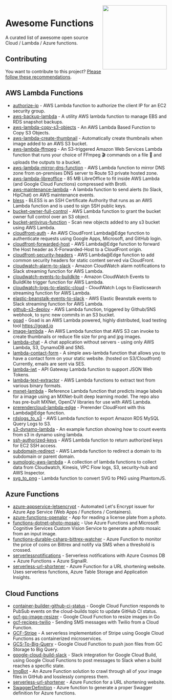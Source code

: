 <img src="https://upload.wikimedia.org/wikipedia/commons/thumb/b/b0/F_of_x.svg/1234px-F_of_x.svg.png" align="right" height=200>

# Awesome Functions

A curated list of awesome open source Cloud / Lambda / Azure functions.

## Contributing

You want to contribute to this project? [Please follow these recommendations](https://github.com/plutov/awesome-functions/blob/master/CONTRIBUTING.md).

## AWS Lambda Functions

- [authorize-ip](https://github.com/blueimp/aws-lambda/tree/master/authorize-ip) - 
AWS Lambda function to authorize the client IP for an EC2 security group.
- [aws-backup-lambda](https://github.com/cevoaustralia/aws-backup-lambda) - A utility AWS lambda function to manage EBS and RDS snapshot backups.
- [aws-lambda-copy-s3-objects](https://github.com/eleven41/aws-lambda-copy-s3-objects) - An AWS Lambda Based Function to Copy S3 Objects.
- [aws-lambda-create-thumbnail](https://github.com/trinketapp/aws-lambda-create-thumbnail) - Automatically create thumbnails when image added to an AWS S3 bucket.
- [aws-lambda-ffmpeg](https://github.com/binoculars/aws-lambda-ffmpeg) - An S3-triggered Amazon Web Services Lambda function that runs your choice of FFmpeg 🎬 commands on a file 🎥 and uploads the outputs to a bucket.
- [aws-lambda-mirror-dns-function](https://github.com/aws-samples/aws-lambda-mirror-dns-function) - AWS Lambda function to mirror DNS zone from on-premises DNS server to Route 53 private hosted zone.
- [aws-lambda-libreoffice](https://github.com/shelfio/aws-lambda-libreoffice) - 85 MB LibreOffice to fit inside AWS Lambda (and Google Cloud Functions) compressed with Brotli.
- [aws-maintenance-lambda](https://github.com/indix/aws-maintenance-lambda) - A lambda function to send alerts (to Slack, HipChat) on AWS maintenance events.
- [bless](https://github.com/Netflix/bless) - BLESS is an SSH Certificate Authority that runs as an AWS Lambda function and is used to sign SSH public keys.
- [bucket-owner-full-control](https://github.com/blueimp/aws-lambda/tree/master/bucket-owner-full-control) - 
AWS Lambda function to grant the bucket owner full control over an S3 object.
- [bucket-antivirus-function](https://github.com/upsidetravel/bucket-antivirus-function) - Scan new objects added to any s3 bucket using AWS Lambda.
- [cloudfront-auth](https://github.com/Widen/cloudfront-auth) - An AWS CloudFront Lambda@Edge function to authenticate requests using Google Apps, Microsoft, and GitHub login.
- [cloudfront-forwarded-host](https://github.com/blueimp/aws-lambda/tree/master/cloudfront-forwarded-host) - AWS Lambda@Edge function to forward the Host header as X-Forwarded-Host to a CloudFront origin.
- [cloudfront-security-headers](https://github.com/blueimp/aws-lambda/tree/master/cloudfront-security-headers) - 
AWS Lambda@Edge function to add common security headers for static content served via CloudFront.
- [cloudwatch-alarm-to-slack](https://github.com/blueimp/aws-lambda/tree/master/cloudwatch-alarm-to-slack) - 
Amazon CloudWatch alarm notifications to Slack streaming function for AWS Lambda.
- [cloudwatch-events-to-buildkite](https://github.com/blueimp/aws-lambda/tree/master/cloudwatch-events-to-buildkite) - 
Amazon CloudWatch Events to BuildKite trigger function for AWS Lambda.
- [cloudwatch-logs-to-elastic-cloud](https://github.com/blueimp/aws-lambda/tree/master/cloudwatch-logs-to-elastic-cloud) - CloudWatch Logs to Elasticsearch streaming function for AWS Lambda.
- [elastic-beanstalk-events-to-slack](https://github.com/blueimp/aws-lambda/tree/master/elastic-beanstalk-events-to-slack) - 
AWS Elastic Beanstalk events to Slack streaming function for AWS Lambda.
- [github-s3-deploy](https://github.com/nytlabs/github-s3-deploy) - AWS Lambda function, triggered by Github/SNS webhook, to sync new commits in an S3 bucket.
- [goad](https://github.com/goadapp/goad) - Goad is an AWS Lambda powered, highly distributed, load testing tool https://goad.io
- [image-lambda](https://github.com/leonfancy/image-lambda) - An AWS Lambda function that AWS S3 can invoke to create thumbnails or reduce file size for png and jpg images.
- [lambda-chat](https://github.com/cloudnative/lambda-chat) - A chat application without servers - using only AWS Lambda, S3, DynamoDB and SNS.
- [lambda-contact-form](https://github.com/cowholio4/lambda-contact-form) - 
A simple aws-lambda function that allows you to have a contact form on your static website. (hosted on S3/Cloudfront) Currently, emails are sent via SES.
- [lambda-jwt](https://github.com/kopertop/lambda-jwt) - API Gateway Lambda function to support JSON Web Tokens.
- [lambda-text-extractor](https://github.com/skylander86/lambda-text-extractor) - AWS Lambda functions to extract text from various binary formats.
- [mxnet-lambda](https://github.com/awslabs/mxnet-lambda) - Reference Lambda function that predicts image labels for a image using an MXNet-built deep learning model. The repo also has pre-built MXNet, OpenCV libraries for use with AWS Lambda.
- [prerendercloud-lambda-edge](https://github.com/sanfrancesco/prerendercloud-lambda-edge) - Prerender CloudFront with this Lambda@Edge function.
- [rdslogs_to_s3](https://github.com/ryanholland/rdslogs_to_s3) - AWS Lambda function to export Amazon RDS MySQL Query Logs to S3.
- [s3-dynamo-lambda](https://github.com/segmentio/s3-dynamo-lambda) - An example function showing how to count events from s3 in dynamo using lambda.
- [ssh-authorized-keys](https://github.com/blueimp/aws-lambda/tree/master/ssh-authorized-keys) - 
AWS Lambda function to return authorized keys for EC2 SSH access.
- [subdomain-redirect](https://github.com/blueimp/aws-lambda/tree/master/subdomain-redirect) - 
AWS Lambda function to redirect a domain to its subdomain or parent domain.
- [sumologic-aws-lambda](https://github.com/SumoLogic/sumologic-aws-lambda) - A collection of lambda functions to collect data from Cloudwatch, Kinesis, VPC Flow logs, S3, security-hub and AWS Inspector.
- [svg_to_png](https://github.com/apex/svg_to_png) - Lambda function to convert SVG to PNG using PhantomJS.

## Azure Functions

- [azure-appservice-letsencrypt](https://github.com/shibayan/azure-appservice-letsencrypt) - Automated Let's Encrypt issuer for Azure App Service (Web Apps / Functions / Containers).
- [azure-functions-openalpr](https://github.com/anthonychu/azure-functions-openalpr) - App for reading a license plate from a photo.
- [functions-dotnet-photo-mosaic](https://github.com/Azure-Samples/functions-dotnet-photo-mosaic) - Use Azure Functions and Microsoft Cognitive Services Custom Vision Service to generate a photo mosaic from an input image.
- [functions-durable-csharp-bittrex-watcher](https://github.com/jeffhollan/functions-durable-csharp-bittrex-watcher) - Azure Function to monitor the price of coins on Bittrex and notify via SMS when a threshold is crossed.
- [serverlessnotifications](https://github.com/ealsur/serverlessnotifications) - Serverless notifications with Azure Cosmos DB + Azure Functions + Azure SignalR.
- [serverless-url-shortener](https://github.com/JeremyLikness/serverless-url-shortener/) - Azure Function for a URL shortening website. Uses serverless functions, Azure Table Storage and Application Insights.

## Cloud Functions

- [container-builder-github-ci-status](https://github.com/stealthybox/container-builder-github-ci-status) - Google Cloud Function responds to PubSub events on the cloud-builds topic to update GitHub CI status.
- [gcf-go-image-resizer](https://github.com/didil/gcf-go-image-resizer) - Google Cloud Function to resize images in Go
- [gcf-recipes-twilio](https://github.com/jasonpolites/gcf-recipes/tree/master/twilio) - Sending SMS messages with Twilio from a Cloud Function.
- [GCF-Stripe](https://github.com/rldaulton/GCF-Stripe) - A serverless implementation of Stripe using Google Cloud Functions as containerized microservices.
- [GCS-To-Big-Query](https://github.com/cloudflare/GCS-To-Big-Query) - Google Cloud Function to push json files from GC Storage to Big Query.
- [google-cloud-build-slack](https://github.com/Philmod/google-cloud-build-slack) - 
Slack integration for Google Cloud Build, using Google Cloud Functions to post messages to Slack when a build reaches a specific state.
- [ImgBot](https://github.com/dabutvin/ImgBot) - An Azure Function solution to crawl through all of your image files in GitHub and losslessly compress them.
- [serverless-url-shortener](https://github.com/JeremyLikness/serverless-url-shortener) - Azure Function for a URL shortening website.
- [SwaggerDefinition](https://github.com/wobba/AzureFunction-SwaggerDefinition) - Azure function to generate a proper Swagger definition for Azure functions.
